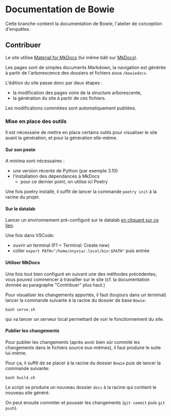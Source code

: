 # Documentation de Bowie

Cette branche contient la documentation de Bowie, l'atelier de conception d'enquêtes.

## Contribuer

Le site utilise [Material for MkDocs](https://squidfunk.github.io/mkdocs-material/) (lui même bâti sur [MkDocs](https://www.mkdocs.org/)).

Les pages sont de simples documents Markdown, la navigation est générée à partir de l'arborescence des dossiers et fichiers sous `/bowiedocs`.

L'édition du site passe donc par deux étapes :

- la modification des pages voire de la structure arborescente,
- la génération du site à partir de ces fichiers.

Les modifications commitées sont automatiquement publiées.

### Mise en place des outils

Il est nécessaire de mettre en place certains outils pour visualiser le site avant la génération, et pour la génération elle-même.

#### Sur son poste

A minima sont nécessaires :

- une version récente de Python (par exemple 3.10)
- l'installation des dépendances à MkDocs
  - pour ce dernier point, on utilise ici Poetry

Une fois poetry installé, il suffit de lancer la commande `poetry init` à la racine du projet.

#### Sur le datalab

Lancer un environnement pré-configuré sur le datalab [en cliquant sur ce lien](https://datalab.sspcloud.fr/launcher/ide/vscode-python?autoLaunch=false&init.personalInit=%C2%ABhttps%3A%2F%2Fraw.githubusercontent.com%2Fromaintailhurat%2FBowie%2Fpages%2Finit.sh%C2%BB).

Une fois dans VSCode:

- ouvrir un terminal (F1 > Terminal: Create new)
- coller `export PATH="/home/onyxia/.local/bin:$PATH"` puis entrée

#### Utiliser MkDocs

Une fois tout bien configuré en suivant une des méthodes précédentes, vous pouvez commencer à travailler sur le site (cf. la documentation donnée au paragraphe "Contribuer" plus haut.)

Pour visualiser les changements apportés, il faut (toujours dans un terminal) lancer la commande suivante à la racine du dossier de base `Bowie`:

`bash serve.sh`

qui va lancer un serveur local permettant de voir le fonctionnement du site.

#### Publier les changements

Pour publier les changements (après avoir bien sûr commité les changements dans le fichiers source eux-mêmes), il faut produire le suite lui-même.

Pour ça, il suffit de se placer à la racine du dossier `Bowie` puis de lancer la commande suivante:

`bash build.sh`

Le script va produire un nouveau dossier `docs` à la racine qui contient le nouveau site généré.

On peut ensuite commiter et pousser les changements (`git commit` puis `git push`).
